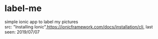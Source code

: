 # label-me
simple ionic app to label my pictures
<br/> src: "Installing Ionic",https://ionicframework.com/docs/installation/cli, last seen: 2019/07/07
